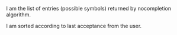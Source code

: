 I am the list of entries (possible symbols) returned by nocompletion algorithm.

I am sorted according to last acceptance from the user.
